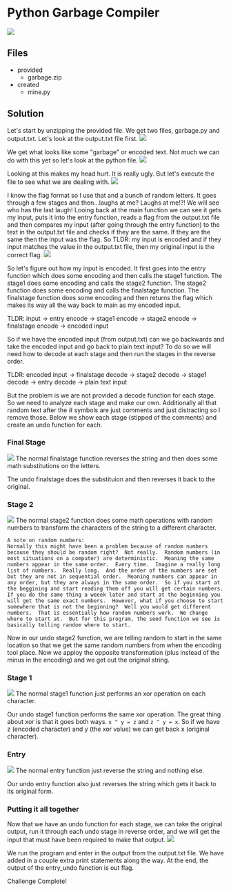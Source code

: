 # Python Garbage Compiler
![](images/problem.PNG)

## Files
- provided
    - garbage.zip
- created
    - mine.py

## Solution
Let's start by unzipping the provided file.  We get two files, garbage.py and output.txt.  Let's look at the output.txt file first.
![](images/ss_00.PNG)

We get what looks like some "garbage" or encoded text.  Not much we can do with this yet so let's look at the python file.
![](images/ss_01.PNG)

Looking at this makes my head hurt.  It is really ugly.  But let's execute the file to see what we are dealing with.
![](images/ss_02.PNG)

I know the flag format so I use that and a bunch of random letters.  It goes through a few stages and then...laughs at me?  Laughs at me!?!  We will see who has the last laugh!  Looing back at the main function we can see it gets my input, puts it into the entry function, reads a flag from the output.txt file and then compares my input (after going through the entry function) to the text in the output.txt file and checks if they are the same.  If they are the same then the input was the flag.  So TLDR: my input is encoded and if they input matches the value in the output.txt file, then my original input is the correct flag.
![](images/ss_03.PNG)

So let's figure out how my input is encoded.  It first goes into the entry function which does some encoding and then calls the stage1 function.  The stage1 does some encoding and calls the stage2 function.  The stage2 function does some encoding and calls the finalstage function.  The finalstage function does some encoding and then returns the flag which makes its way all the way back to main as my encoded input.

TLDR: input -> entry encode -> stage1 encode -> stage2 encode -> finalstage encode -> encoded input

So if we have the encoded input (from output.txt) can we go backwards and take the encoded input and go back to plain text input?  To do so we will need how to decode at each stage and then run the stages in the reverse order.

TLDR: encoded input -> finalstage decode -> stage2 decode -> stage1 decode -> entry decode -> plain text input

But the problem is we are not provided a decode function for each stage.  So we need to analyze each stage and make our own.  Additionally all that random text after the # symbols are just comments and just distracting so I remove those.  Below we show each stage (stipped of the comments) and create an undo function for each.

### Final Stage
![](images/ss_04.PNG)
The normal finalstage function reverses the string and then does some math substitutions on the letters.

The undo finalstage does the substituion and then reverses it back to the original.

### Stage 2
![](images/ss_05.PNG)
The normal stage2 function does some math operations with random numbers to transform the characters of the string to a different character.
```
A note on random numbers:
Normally this might have been a problem because of random numbers because they should be random right?  Not really.  Random numbers (in most situations on a computer) are deterministic.  Meaning the same numbers appear in the same order.  Every time.  Imagine a really long list of numbers.  Really long.  And the order of the numbers are set but they are not in sequential order.  Meaning numbers can appear in any order, but they are always in the same order.  So if you start at the beggining and start reading them off you will get certain numbers.  If you do the same thing a weeek later and start at the beginning you will get the same exact numbers.  However, what if you choose to start somewhere that is not the beginning?  Well you would get different numbers.  That is essentially how random numbers work.  We change where to start at.  But for this program, the seed function we see is basically telling random where to start.
```

Now in our undo stage2 function, we are telling random to start in the same location so that we get the same random numbers from when the encoding tool place.  Now we apploy the opposite transformation (plus instead of the minus in the encoding) and we get out the original string.

### Stage 1
![](images/ss_06.PNG)
The normal stage1 function just performs an xor operation on each character.

Our undo stage1 function performs the same xor operation.  The great thing about xor is that it goes both ways. `x ^ y = z` and `z ^ y = x`.  So if we have z (encoded character) and y (the xor value) we can get back x (original character).

### Entry
![](images/ss_07.PNG)
The normal entry function just reverse the string and nothing else.

Our undo entry function also just reverses the string which gets it back to its original form.

### Putting it all together
Now that we have an undo function for each stage, we can take the original output, run it through each undo stage in reverse order, and we will get the input that must have been required to make that output.
![](images/ss_08.PNG)

We run the program and enter in the output from the output.txt file.  We have added in a couple extra print statements along the way.  At the end, the output of the entry_undo function is out flag.

Challenge Complete!
